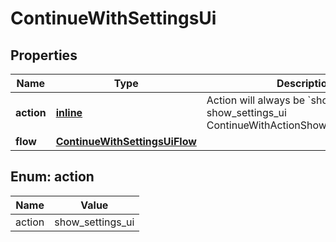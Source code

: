 
# ContinueWithSettingsUi

## Properties
| Name | Type | Description | Notes |
| ------------ | ------------- | ------------- | ------------- |
| **action** | [**inline**](#Action) | Action will always be &#x60;show_settings_ui&#x60; show_settings_ui ContinueWithActionShowSettingsUIString |  |
| **flow** | [**ContinueWithSettingsUiFlow**](ContinueWithSettingsUiFlow.md) |  |  |


<a id="Action"></a>
## Enum: action
| Name | Value |
| ---- | ----- |
| action | show_settings_ui |



